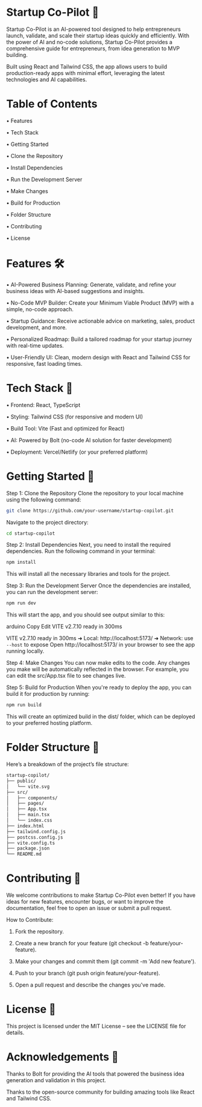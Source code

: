 # Startup Co-Pilot 🚀
Startup Co-Pilot is an AI-powered tool designed to help entrepreneurs launch, validate, and scale their startup ideas quickly and efficiently. With the power of AI and no-code solutions, Startup Co-Pilot provides a comprehensive guide for entrepreneurs, from idea generation to MVP building.

Built using React and Tailwind CSS, the app allows users to build production-ready apps with minimal effort, leveraging the latest technologies and AI capabilities.

# Table of Contents
 • Features

• Tech Stack

• Getting Started

• Clone the Repository

• Install Dependencies

• Run the Development Server

• Make Changes

• Build for Production

• Folder Structure

• Contributing

• License

# Features 🛠️
• AI-Powered Business Planning: Generate, validate, and refine your business ideas with AI-based suggestions and insights.

• No-Code MVP Builder: Create your Minimum Viable Product (MVP) with a simple, no-code approach.

• Startup Guidance: Receive actionable advice on marketing, sales, product development, and more.

• Personalized Roadmap: Build a tailored roadmap for your startup journey with real-time updates.

• User-Friendly UI: Clean, modern design with React and Tailwind CSS for responsive, fast loading times.

# Tech Stack 🔧
• Frontend: React, TypeScript

• Styling: Tailwind CSS (for responsive and modern UI)

• Build Tool: Vite (Fast and optimized for React)

• AI: Powered by Bolt (no-code AI solution for faster development)

• Deployment: Vercel/Netlify (or your preferred platform)

# Getting Started 🚀
Step 1: Clone the Repository
Clone the repository to your local machine using the following command:

```bash
git clone https://github.com/your-username/startup-copilot.git
```
Navigate to the project directory:

```bash
cd startup-copilot
```
Step 2: Install Dependencies
Next, you need to install the required dependencies. Run the following command in your terminal:

```bash
npm install
```
This will install all the necessary libraries and tools for the project.

Step 3: Run the Development Server
Once the dependencies are installed, you can run the development server:

```bash
npm run dev
```
This will start the app, and you should see output similar to this:

arduino
Copy
Edit
  VITE v2.7.10  ready in 300ms

  VITE v2.7.10  ready in 300ms
  ➜  Local:   http://localhost:5173/
  ➜  Network: use `--host` to expose
Open http://localhost:5173/ in your browser to see the app running locally.

Step 4: Make Changes
You can now make edits to the code. Any changes you make will be automatically reflected in the browser. For example, you can edit the src/App.tsx file to see changes live.

Step 5: Build for Production
When you're ready to deploy the app, you can build it for production by running:

```bash
npm run build
```
This will create an optimized build in the dist/ folder, which can be deployed to your preferred hosting platform.

# Folder Structure 📁
Here’s a breakdown of the project’s file structure:

```bash
startup-copilot/
├── public/                  
│   └── vite.svg
├── src/
│   ├── components/          
│   ├── pages/               
│   ├── App.tsx              
│   ├── main.tsx             
│   └── index.css            
├── index.html               
├── tailwind.config.js       
├── postcss.config.js        
├── vite.config.ts           
├── package.json             
└── README.md
```

# Contributing 🤝
We welcome contributions to make Startup Co-Pilot even better! If you have ideas for new features, encounter bugs, or want to improve the documentation, feel free to open an issue or submit a pull request.

How to Contribute:
1. Fork the repository.

2. Create a new branch for your feature (git checkout -b feature/your-feature).

3. Make your changes and commit them (git commit -m 'Add new feature').

4. Push to your branch (git push origin feature/your-feature).

5. Open a pull request and describe the changes you've made.

# License 📄
This project is licensed under the MIT License – see the LICENSE file for details.

# Acknowledgements 🙏
Thanks to Bolt for providing the AI tools that powered the business idea generation and validation in this project.

Thanks to the open-source community for building amazing tools like React and Tailwind CSS.

